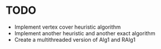# TODO
* Implement vertex cover heuristic algorithm
* Implement another heuristic and another exact algorithm
* Create a multithreaded version of Alg1 and RAlg1

